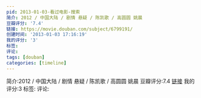 ```yaml
---
pid: 2013-01-03-看过电影-搜索
简介: 2012 / 中国大陆 / 剧情 悬疑 / 陈凯歌 / 高圆圆 姚晨
豆瓣评分: '7.4'
链接: https://movie.douban.com/subject/6799191/
创建时间: '2013-01-03 17:16:19'
我的评分: '3'
标签:
评论:
tags: [douban]
categories: [timeline]
---
```

简介:2012 / 中国大陆 / 剧情 悬疑 / 陈凯歌 / 高圆圆 姚晨
豆瓣评分:7.4
[链接](https://movie.douban.com/subject/6799191/)
我的评分:3
标签:
评论:
